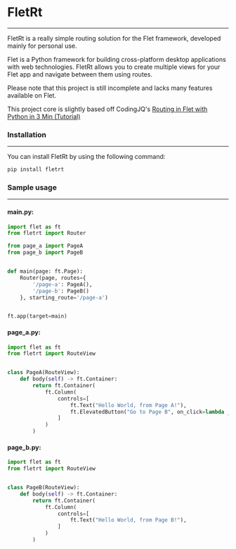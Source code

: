 # FletRt

---

FletRt is a really simple routing solution for the Flet framework, developed mainly for personal use.

Flet is a Python framework for building cross-platform desktop applications with web technologies. FletRt allows you to
create multiple views for your Flet app and navigate between them using routes.

Please note that this project is still incomplete and lacks many features available on Flet.

This project core is slightly based off CodingJQ's [ Routing in Flet with Python in 3 Min (Tutorial) ](https://www.youtube.com/watch?v=mrmcIofA5bM)

### Installation

---

You can install FletRt by using the following command:

```bash
pip install fletrt
```

### Sample usage

---

#### main.py:

```python
import flet as ft
from fletrt import Router

from page_a import PageA
from page_b import PageB


def main(page: ft.Page):
    Router(page, routes={
        '/page-a': PageA(),
        '/page-b': PageB()
    }, starting_route='/page-a')


ft.app(target=main)
```

#### page_a.py:

```python
import flet as ft
from fletrt import RouteView


class PageA(RouteView):
    def body(self) -> ft.Container:
        return ft.Container(
            ft.Column(
                controls=[
                    ft.Text("Hello World, from Page A!"),
                    ft.ElevatedButton("Go to Page B", on_click=lambda _: self._page.go('/page-b'))
                ]
            )
        )
```

#### page_b.py:

```python
import flet as ft
from fletrt import RouteView


class PageB(RouteView):
    def body(self) -> ft.Container:
        return ft.Container(
            ft.Column(
                controls=[
                    ft.Text("Hello World, from Page B!"),
                ]
            )
        )
```